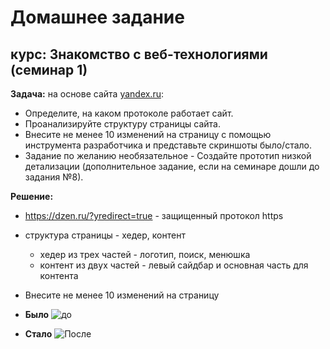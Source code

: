 # Домашнее задание

## курс: Знакомство с веб-технологиями (семинар 1)

**Задача:** на основе сайта [yandex.ru](http://yandex.ru/):

- Определите, на каком протоколе работает сайт.
- Проанализируйте структуру страницы сайта.
- Внесите не менее 10 изменений на страницу с помощью инструмента разработчика и представьте скриншоты было/стало.
- Задание по желанию необязательное - Создайте прототип низкой детализации (дополнительное задание, если на семинаре дошли до задания №8).

**Решение:**

- https://dzen.ru/?yredirect=true - защищенный протокол https
- структура страницы - хедер, контент
  - хедер из трех частей - логотип, поиск, менюшка
  - контент из двух частей - левый сайдбар и основная часть для контента
- Внесите не менее 10 изменений на страницу

- **Было**
  ![до](do.png "До изменений")
- **Стало**
  ![После](posle.png "После изменений")
